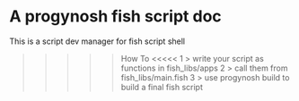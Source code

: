 A progynosh fish script doc
===========================
This is a script dev manager for fish script shell
>>>>> How To <<<<<
	1 >	write your script as functions in fish_libs/apps
	2 >	call them from fish_libs/main.fish
	3 >	use progynosh build to build a final fish script
